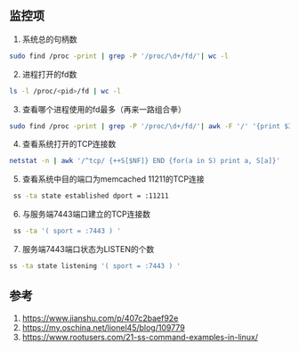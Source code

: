 ## 监控项

1. 系统总的句柄数
```sh
sudo find /proc -print | grep -P '/proc/\d+/fd/'| wc -l
```

2. 进程打开的fd数
```sh
ls -l /proc/<pid>/fd | wc -l
```

3. 查看哪个进程使用的fd最多（再来一路组合拳）
```sh
sudo find /proc -print | grep -P '/proc/\d+/fd/'| awk -F '/' '{print $3}' | uniq -c | sort -rn | head
```

4. 查看系统打开的TCP连接数
```sh
netstat -n | awk '/^tcp/ {++S[$NF]} END {for(a in S) print a, S[a]}'
```

5. 查看系统中目的端口为memcached 11211的TCP连接
```sh
 ss -ta state established dport = :11211
```

6. 与服务端7443端口建立的TCP连接数
```sh
 ss -ta '( sport = :7443 ) '
```

7. 服务端7443端口状态为LISTEN的个数
```sh
ss -ta state listening '( sport = :7443 ) '
```

## 参考

1. https://www.jianshu.com/p/407c2baef92e
2. https://my.oschina.net/lionel45/blog/109779
3. https://www.rootusers.com/21-ss-command-examples-in-linux/

